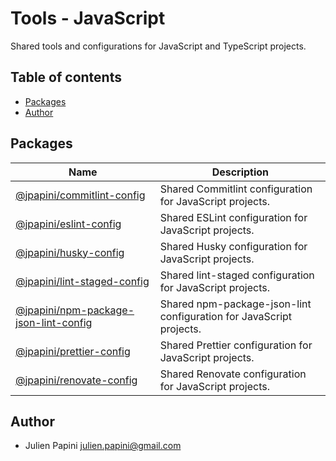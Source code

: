 # Tools - JavaScript <!-- omit in toc -->

Shared tools and configurations for JavaScript and TypeScript projects.

## Table of contents <!-- omit in toc -->

-   [Packages](#packages)
-   [Author](#author)

## Packages

| Name                                                                                                                                 | Description                                                         |
| ------------------------------------------------------------------------------------------------------------------------------------ | ------------------------------------------------------------------- |
| [@jpapini/commitlint-config](https://github.com/jpapini/tools-javascript/tree/main/packages/commitlint-config)                       | Shared Commitlint configuration for JavaScript projects.            |
| [@jpapini/eslint-config](https://github.com/jpapini/tools-javascript/tree/main/packages/eslint-config)                               | Shared ESLint configuration for JavaScript projects.                |
| [@jpapini/husky-config](https://github.com/jpapini/tools-javascript/tree/main/packages/husky-config)                                 | Shared Husky configuration for JavaScript projects.                 |
| [@jpapini/lint-staged-config](https://github.com/jpapini/tools-javascript/tree/main/packages/lint-staged-config)                     | Shared lint-staged configuration for JavaScript projects.           |
| [@jpapini/npm-package-json-lint-config](https://github.com/jpapini/tools-javascript/tree/main/packages/npm-package-json-lint-config) | Shared npm-package-json-lint configuration for JavaScript projects. |
| [@jpapini/prettier-config](https://github.com/jpapini/tools-javascript/tree/main/packages/prettier-config)                           | Shared Prettier configuration for JavaScript projects.              |
| [@jpapini/renovate-config](https://github.com/jpapini/tools-javascript/tree/main/packages/renovate-config)                           | Shared Renovate configuration for JavaScript projects.              |

## Author

-   Julien Papini <julien.papini@gmail.com>
